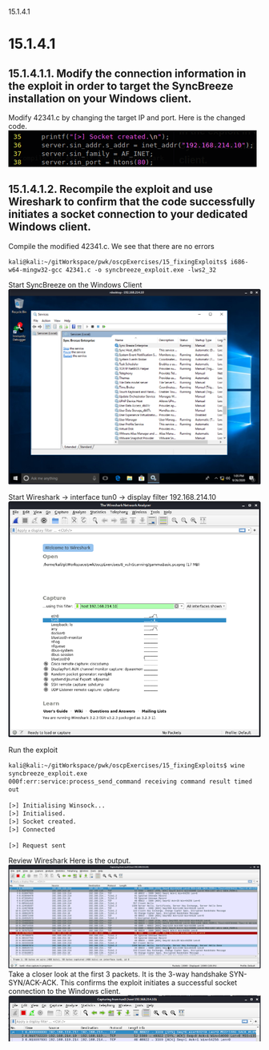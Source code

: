 15.1.4.1

# 15.1.4.1
## 15.1.4.1.1. Modify the connection information in the exploit in order to target the SyncBreeze installation on your Windows client. 

Modify 42341.c by changing the target IP and port. Here is the changed code.
![22c6b0e1022536ed4c950edea0545941.png](../../../_resources/0f78dbce6e4240aeabc3a2aa8e3fd087.png)


## 15.1.4.1.2. Recompile the exploit and use Wireshark to confirm that the code successfully initiates a socket connection to your dedicated Windows client.

Compile the modified 42341.c. We see that there are no errors
```plaintext
kali@kali:~/gitWorkspace/pwk/oscpExercises/15_fixingExploits$ i686-w64-mingw32-gcc 42341.c -o syncbreeze_exploit.exe -lws2_32
```

Start SyncBreeze on the Windows Client
![9f29655de94c0df04cbb6ded66bc6f2c.png](../../../_resources/6b6fd24b43fa4ce39040e8f6654ba947.png)

Start Wireshark -> interface tun0 -> display filter 192.168.214.10
![c7864b44ade02e562e545dd0273696ca.png](../../../_resources/1e309514ac6044df908d5f2fe8c20cf8.png)

Run the exploit
```plaintext
kali@kali:~/gitWorkspace/pwk/oscpExercises/15_fixingExploits$ wine syncbreeze_exploit.exe 
000f:err:service:process_send_command receiving command result timed out

[>] Initialising Winsock...
[>] Initialised.
[>] Socket created.
[>] Connected

[>] Request sent
```

Review Wireshark
Here is the output. 
![7889424b6514c82a786bc7ce64e6c80a.png](../../../_resources/f5333d9eee5e4e619556bd78a8b13e94.png)
Take a closer look at the first 3 packets. It is the 3-way handshake SYN-SYN/ACK-ACK. This confirms the exploit initiates a successful socket connection to the Windows client.
![0d706139c0a967d524121f4ab8106650.png](../../../_resources/2c551a7a00804e8cbd373620d47da7d3.png)



